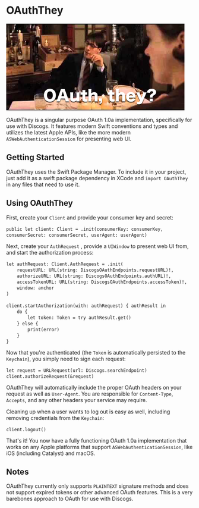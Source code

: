 # OAuthThey

![alt text](OAuthTheyHeader.png "Max Fischer pun image")

OAuthThey is a singular purpose OAuth 1.0a implementation, specifically for use with Discogs. It features modern Swift conventions and types and utilizes the latest Apple APIs, like the more modern `ASWebAuthenticationSession` for presenting web UI.

## Getting Started

OAuthThey uses the Swift Package Manager. To include it in your project, just add it as a swift package dependency in XCode and `import OAuthThey` in any files that need to use it.

## Using OAuthThey

First, create your `Client` and provide your consumer key and secret:

```
public let client: Client = .init(consumerKey: consumerKey, consumerSecret: consumerSecret, userAgent: userAgent)
```

Next, create your `AuthRequest` , provide a `UIWindow` to present web UI from, and start the authorization process:

```
let authRequest: Client.AuthRequest = .init(
    requestURL: URL(string: DiscogsOAuthEndpoints.requestURL)!,
    authorizeURL: URL(string: DiscogsOAuthEndpoints.authURL)!,
    accessTokenURL: URL(string: DiscogsOAuthEndpoints.accessToken)!,
    window: anchor
)

client.startAuthorization(with: authRequest) { authResult in
    do {
        let token: Token = try authResult.get()
    } else {
        print(error)
    }
}
```

Now that you're authenticated (the `Token` is automatically persisted to the `Keychain`), you simply need to sign each request:

```
let request = URLRequest(url: Discogs.searchEndpoint)
client.authorizeRequest(&request)
```

OAuthThey will automatically include the proper OAuth headers on your request as well as `User-Agent`. You are responsible for `Content-Type`,  `Accepts`, and any other headers your service may require.

Cleaning up when a user wants to log out is easy as well, including removing credentials from the `Keychain`:

```
client.logout()
```

That's it! You now have a fully functioning OAuth 1.0a implementation that works on any Apple platforms that support `ASWebAuthenticationSession`, like iOS (including Catalyst) and macOS.

## Notes

OAuthThey currently only supports `PLAINTEXT` signature methods and does not support expired tokens or other advanced OAuth features. This is a very barebones approach to OAuth for use with Discogs.

